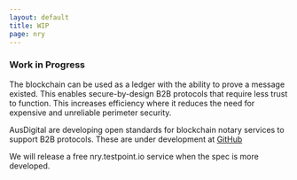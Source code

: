 ```yaml
---
layout: default
title: WIP
page: nry
---
```

### Work in Progress

The blockchain can be used as a ledger with the ability to prove a message existed. This enables secure-by-design B2B protocols that require less trust to function. This increases efficiency where it reduces the need for expensive and unreliable perimeter security.

AusDigital are developing open standards for blockchain notary services to support B2B protocols. These are under development at [GitHub](https://github.com/ausdigital/notary)

We will release a free nry.testpoint.io service when the spec is more developed.
